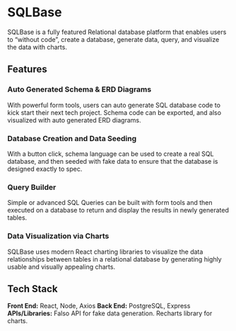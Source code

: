 # SQLBase

SQLBase is a fully featured Relational database platform that enables users to “without code”, create a database, generate data, query, and visualize the data with charts. 

## Features

### Auto Generated Schema & ERD Diagrams

With powerful form tools, users can auto generate SQL database code to kick start their next tech project.  Schema code can be exported, and also visualized with auto generated ERD diagrams.

### Database Creation and Data Seeding

With a button click, schema language can be used to create a real SQL database, and then seeded with fake data to ensure that the database is designed exactly to spec.

### Query Builder

Simple or advanced SQL Queries can be built with form tools and then executed on a database to return and display the results in newly generated tables.

### Data Visualization via Charts

SQLBase uses modern React charting libraries to visualize the data relationships between tables in a relational database by generating highly usable and visually appealing charts.

## Tech Stack

**Front End:** React, Node, Axios
**Back End:**  PostgreSQL, Express
**APIs/Libraries:**  Falso API for fake data generation.  Recharts library for charts.
